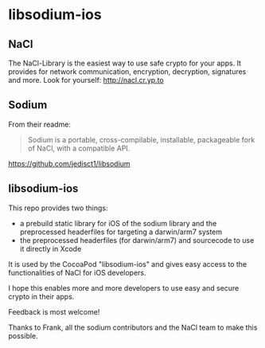 libsodium-ios
=============


NaCl
-------

The NaCl-Library is the easiest way to use safe crypto for your apps. It provides for network communication, encryption, decryption, signatures and more. Look for yourself: http://nacl.cr.yp.to


Sodium
------

From their readme:

> Sodium is a portable, cross-compilable, installable, packageable fork of NaCl, with a compatible API.
  
https://github.com/jedisct1/libsodium



libsodium-ios
-------------

This repo provides two things:
* a prebuild static library for iOS of the sodium library and the preprocessed headerfiles for targeting a darwin/arm7 system
* the preprocessed headerfiles (for darwin/arm7) and sourcecode to use it directly in Xcode

It is used by the CocoaPod "libsodium-ios" and gives easy access to the functionalities of NaCl for iOS developers.

I hope this enables more and more developers to use easy and secure crypto in their apps.


Feedback is most welcome!


Thanks to Frank, all the sodium contributors and the NaCl team to make this possible.


